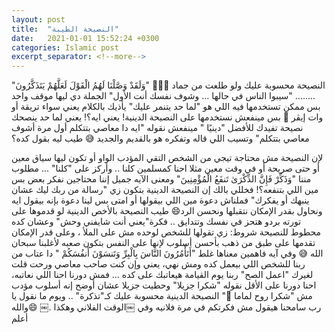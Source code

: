 ```yaml
---
layout: post
title:  "النصيحة الطيبة"
date:   2021-01-01 15:52:24 +0300
categories: Islamic post 
excerpt_separator: <!--more-->
---
```

النصيحة محسوبة عليك ولو طلعت من جماد 🤷🏻‍♀️
"وَلَقَدْ وَصَّلْنَا لَهُمُ الْقَوْلَ لَعَلَّهُمْ يَتَذَكَّرُونَ"
........
"سيبوا الناس في حالها  ... وشوف نفسك أنت الأول"
الجملة دي ليها موقف واحد بس ممكن تستخدمها فيه 
اللي هو "لما حد يتنمر عليك" يأذيك بالكلام يعني سواء تريقة أو  وات إيڤر 😤
بس مينفعش نستخدمها على النصيحة الدينية!
يعني ايه؟!
يعني لما حد ينصحك نصيحة تفيدك للأفضل "دينيًا " مينفعش نقوله "ايه دا معاصي بتتكلم أول مرة أشوف معاصي بتتكلم"  وتسيب اللي قاله وتفكره هو بالقديم والجديد 😅
طيب ليه بقول كده؟
<!--more-->
لإن النصيحة مش محتاجة تيجي من الشخص التقي المؤدب الواو أو تكون ليها سياق معين أو حتى صريحة أو في وقت معين مثلا
احنا كمسلمين كلنا .. وأركز على "كلنا" ... مطلوب مننا "وَذَكِّرْ فَإِنَّ الذِّكْرَىٰ تَنفَعُ الْمُؤْمِنِينَ"
ومعنى الآيه جميل إننا محتاجين نفكر بعض بس مين اللي بتنفعه؟!
فخللي بالك إن النصيحة الدينية بتكون زي "رسالة من ربك ليك عشان ينبهك أو يفكرك" فملناش دعوة مين اللي بيقولها أو امتى بس لينا دعوة بإنه بيقول ايه ونحاول بقدر الإمكان نتقبلها ونحسن الرد😄
 طيب النصيحة بالأخص الدينية لو قدموها على تورته بردو هتحز في نفسك وتتدايق .. فكرة"يعني أنت شايفني وحش"
وعشان كده محطوط للنصيحة شروط: زي تقولها للشخص لوحده مش على الملأ ، وعلى قدر الإمكان تقدمها على طبق من ذهب بأحسن أسلوب لإنها على النفس بتكون صعبه لأغلبنا سبحان الله 😅
وفي آيه فاهمين معناها غلط "أَتَأْمُرُونَ النَّاسَ بِالْبِرِّ وَتَنسَوْنَ أَنفُسَكُمْ " دا عتاب من ربنا للشخص اللي بيعمل كده ومش نهي، يعني وإن كنت صاحب معاصي ورحت قلت لغيرك "اعمل الصح" ربنا يوم القيامة هيعاتبك على كده ... فمش دورنا احنا اللي نعاتبه، احنا دورنا على الأقل نقوله "شكرا جزيلا"  وحطيت جزيلا عشان أوضح إنه أسلوب مؤدب مش "شكرا روح لماما 🐸" 
النصيحة الدينية محسوبة عليك كـ"تذكرة" .. ويوم ما نقول يا رب سامحنا هيقول مش فكرتكم في مرة فلانيه وفي ￼الوقت الفلاني وهكذا .￼
 😄والله أعلم

